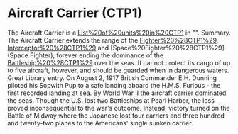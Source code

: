 # Aircraft Carrier (CTP1)

The Aircraft Carrier is a [List%20of%20units%20in%20CTP1](unit) in "".
Summary.
The Aircraft Carrier extends the range of the [Fighter%20%28CTP1%29](Fighter), [Interceptor%20%28CTP1%29](Interceptor) and [Space%20Fighter%20%28CTP1%29](Space Fighter), forever ending the dominance of the [Battleship%20%28CTP1%29](Battleship) over the seas. It cannot protect its cargo of up to five aircraft, however, and should be guarded when in dangerous waters.
Great Library entry.
On August 2, 1917 British Commander E.H. Dunning piloted his Sopwith Pup to a safe landing aboard the H.M.S. Furious - the first recorded landing at sea. By World War II the aircraft carrier dominated the seas. Though the U.S. lost two Battleships at Pearl Harbor, the loss proved inconsequential to the war's outcome. Instead, victory turned on the Battle of Midway where the Japanese lost four carriers and three hundred and twenty-two planes to the Americans' single sunken carrier.